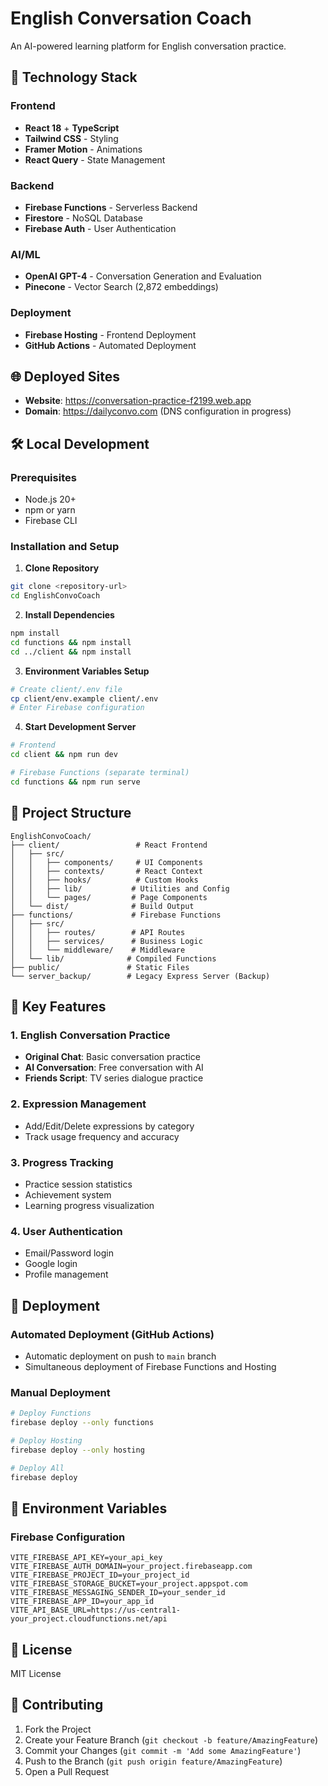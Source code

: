 # English Conversation Coach

An AI-powered learning platform for English conversation practice.

## 🚀 Technology Stack

### Frontend

- **React 18** + **TypeScript**
- **Tailwind CSS** - Styling
- **Framer Motion** - Animations
- **React Query** - State Management

### Backend

- **Firebase Functions** - Serverless Backend
- **Firestore** - NoSQL Database
- **Firebase Auth** - User Authentication

### AI/ML

- **OpenAI GPT-4** - Conversation Generation and Evaluation
- **Pinecone** - Vector Search (2,872 embeddings)

### Deployment

- **Firebase Hosting** - Frontend Deployment
- **GitHub Actions** - Automated Deployment

## 🌐 Deployed Sites

- **Website**: https://conversation-practice-f2199.web.app
- **Domain**: https://dailyconvo.com (DNS configuration in progress)

## 🛠️ Local Development

### Prerequisites

- Node.js 20+
- npm or yarn
- Firebase CLI

### Installation and Setup

1. **Clone Repository**

```bash
git clone <repository-url>
cd EnglishConvoCoach
```

2. **Install Dependencies**

```bash
npm install
cd functions && npm install
cd ../client && npm install
```

3. **Environment Variables Setup**

```bash
# Create client/.env file
cp client/env.example client/.env
# Enter Firebase configuration
```

4. **Start Development Server**

```bash
# Frontend
cd client && npm run dev

# Firebase Functions (separate terminal)
cd functions && npm run serve
```

## 📁 Project Structure

```
EnglishConvoCoach/
├── client/                 # React Frontend
│   ├── src/
│   │   ├── components/     # UI Components
│   │   ├── contexts/       # React Context
│   │   ├── hooks/          # Custom Hooks
│   │   ├── lib/           # Utilities and Config
│   │   └── pages/         # Page Components
│   └── dist/              # Build Output
├── functions/             # Firebase Functions
│   ├── src/
│   │   ├── routes/        # API Routes
│   │   ├── services/      # Business Logic
│   │   └── middleware/    # Middleware
│   └── lib/              # Compiled Functions
├── public/               # Static Files
└── server_backup/        # Legacy Express Server (Backup)
```

## 🔧 Key Features

### 1. English Conversation Practice

- **Original Chat**: Basic conversation practice
- **AI Conversation**: Free conversation with AI
- **Friends Script**: TV series dialogue practice

### 2. Expression Management

- Add/Edit/Delete expressions by category
- Track usage frequency and accuracy

### 3. Progress Tracking

- Practice session statistics
- Achievement system
- Learning progress visualization

### 4. User Authentication

- Email/Password login
- Google login
- Profile management

## 🚀 Deployment

### Automated Deployment (GitHub Actions)

- Automatic deployment on push to `main` branch
- Simultaneous deployment of Firebase Functions and Hosting

### Manual Deployment

```bash
# Deploy Functions
firebase deploy --only functions

# Deploy Hosting
firebase deploy --only hosting

# Deploy All
firebase deploy
```

## 🔐 Environment Variables

### Firebase Configuration

```env
VITE_FIREBASE_API_KEY=your_api_key
VITE_FIREBASE_AUTH_DOMAIN=your_project.firebaseapp.com
VITE_FIREBASE_PROJECT_ID=your_project_id
VITE_FIREBASE_STORAGE_BUCKET=your_project.appspot.com
VITE_FIREBASE_MESSAGING_SENDER_ID=your_sender_id
VITE_FIREBASE_APP_ID=your_app_id
VITE_API_BASE_URL=https://us-central1-your_project.cloudfunctions.net/api
```

## 📝 License

MIT License

## 🤝 Contributing

1. Fork the Project
2. Create your Feature Branch (`git checkout -b feature/AmazingFeature`)
3. Commit your Changes (`git commit -m 'Add some AmazingFeature'`)
4. Push to the Branch (`git push origin feature/AmazingFeature`)
5. Open a Pull Request
